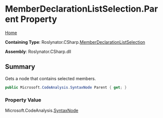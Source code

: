 # MemberDeclarationListSelection\.Parent Property

[Home](../../../../README.md)

**Containing Type**: Roslynator\.CSharp\.[MemberDeclarationListSelection](../README.md)

**Assembly**: Roslynator\.CSharp\.dll

## Summary

Gets a node that contains selected members\.

```csharp
public Microsoft.CodeAnalysis.SyntaxNode Parent { get; }
```

### Property Value

Microsoft\.CodeAnalysis\.[SyntaxNode](https://docs.microsoft.com/en-us/dotnet/api/microsoft.codeanalysis.syntaxnode)

